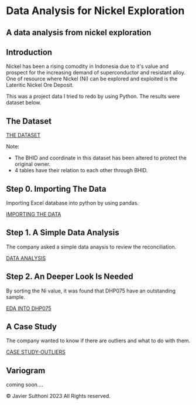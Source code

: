 # Data Analysis for Nickel Exploration


## A data analysis from nickel exploration

## Introduction
Nickel has been a rising comodity in Indonesia due to it's value and prospect for the increasing demand of superconductor and resistant alloy. One of resource where Nickel (Ni) can be explored and exploited is the Lateritic Nickel Ore Deposit.

This was a project data I tried to redo by using Python. The results were dataset below.



## The Dataset
[THE DATASET](https://github.com/JSulthoni/DataAnalysis_Nickel-Exploration/tree/41eedd816903bfa66af79d4dfefc1085c81a0673)

Note: 
- The BHID and coordinate in this dataset has been altered to protect the original owner.
- 4 tables have their relation to each other through BHID.


## Step 0. Importing The Data
Importing Excel database into python by using pandas.

[IMPORTING THE DATA](https://github.com/JSulthoni/DataAnalysis_Nickel-Exploration/blob/e8c34d113da0b919c1931d2450aa0414ceeff0ad/Nickel%20Exploration_Part%200.ipynb)

## Step 1. A Simple Data Analysis
The company asked a simple data anaysis to review the reconciliation.

[DATA ANALYSIS](https://github.com/JSulthoni/DataAnalysis_Nickel-Exploration/blob/3c771087c8414b3140693a02e76eb2f1496eff4a/Nickel%20Exploration_Part%201.ipynb)

## Step 2. An Deeper Look Is Needed
By sorting the Ni value, it was found that DHP075 have an outstanding sample.

[EDA INTO DHP075](https://github.com/JSulthoni/DataAnalysis_Nickel-Exploration/blob/ef7ceb09b3e123f2661d31683d37f4ddcb5d0e40/Nickel%20Exploration_Part%202.ipynb)

## A Case Study
The company wanted to know if there are outliers and what to do with them.

[CASE STUDY-OUTLIERS](https://github.com/JSulthoni/DataAnalysis_Nickel-Exploration/blob/e8a8a9f25ddf30b4571f0feb367e528748c1ca50/Nickel%20Exploration_Case%20Study.ipynb)

## Variogram
coming soon....

© Javier Sulthoni 2023 All Rights reserved.
